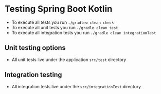 # Testing Spring Boot Kotlin

- To execute all tests you run `./gradlew clean check`
- To execute all unit tests you run `./gradle clean test`
- To execute all integration tests you run `./gradle clean integrationTest`

## Unit testing options
- All unit tests live under the application `src/test` directory

## Integration testing
- All integration tests live under the `src/integrationTest` directory